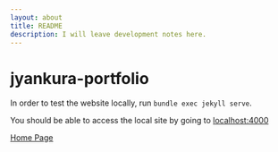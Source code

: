 ```yaml
---
layout: about
title: README 
description: I will leave development notes here. 
---
```


# jyankura-portfolio

In order to test the website locally, run `bundle exec jekyll serve`.  

You should be able to access the local site by going to [localhost:4000](http://127.0.0.1:4000)

[Home Page](../index.md)